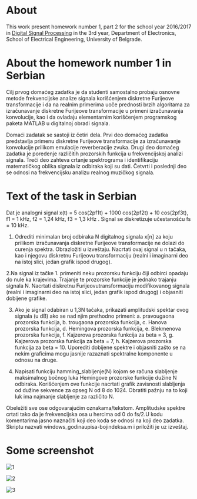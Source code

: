 # About 
This work present homework number 1, part 2 for the school year 2016/2017 in [Digital Signal Processing](http://tnt.etf.rs/~oe3dos/) in the 3rd year, Department of Electronics, School of Electrical Engineering, University of Belgrade.

# About the homework number 1 in Serbian
Cilj prvog domaćeg zadatka je da studenti samostalno probaju osnovne metode frekvencijske analize signala korišćenjem diskretne Furijeove transformacije i da na realnim primerima uoče prednosti brzih algoritama za izračunavanje diskretne Furijeove transformacije u primeni izračunavanja konvolucije, kao i da ovladaju elementarnim korišćenjem programskog paketa MATLAB u digitalnoj obradi signala.

Domaći zadatak se sastoji iz četiri dela. Prvi deo domaćeg zadatka predstavlja primenu diskretne Furijeove transformacije za izračunavanje konvolucije prilikom emulacije reverberacije zvuka. Drugi deo domaćeg zadatka je poređenje različitih prozorskih funkcija u frekvencijskoj analizi signala. Treći deo zahteva crtanje spektrograma i identifikaciju matematičkog oblika signala iz odbiraka koji su dati. Četvrti i poslednji deo se odnosi na frekvencijsku analizu realnog muzičkog signala.

# Text of the task in Serbian
Dat je analogni signal x(t) = 5 cos(2pf1t) + 1000 cos(2pf2t) + 10 cos(2pf3t), f1 = 1 kHz, f2 = 1,24 kHz, f3 = 1,3 kHz . Signal se diskretizuje učestanošću fs = 10 kHz.

1. Odrediti minimalan broj odbiraka N digitalnog signala x[n] za koju prilikom izračunavanja diskretne Furijeove transformacije ne dolazi do curenja spektra. Obrazložiti u izveštaju. Nacrtati ovaj signal u n tačaka, kao i njegovu diskretnu Furijeovu transformaciju (realni i imaginarni deo na istoj slici, jedan grafik ispod drugog).

2.Na signal iz tačke 1. primeniti neku prozorsku funkciju čiji odbirci opadaju do nule ka krajevima. Trajanje te prozorske funkcije je jednako trajanju signala N. Nacrtati diskretnu Furijeovutransformaciju modifikovanog signala (realni i imaginarni deo na istoj slici, jedan grafik ispod drugog) i objasniti dobijene grafike.

3. Ako je signal odabiran u 1,3N tačaka, prikazati amplitudski spektar ovog signala (u dB) ako se nad njim prethodno primeni:
a. pravougaona prozorska funkcija,
b. trougaona prozorska funkcija,
c. Hanova prozorska funkcija,
d. Hemingova prozorska funkcija,
e. Blekmenova prozorska funkcija,
f. Kajzerova prozorska funkcija za beta = 3,
g. Kajzerova prozorska funkcija za beta = 7,
h. Kajzerova prozorska funkcija za beta = 10.
Uporediti dobijene spektre i objasniti zašto se na nekim graficima mogu jasnije razaznati spektralne komponente u odnosu na druge.

4. Napisati funkciju hamming_slabljenje(N) kojom se računa slabljenje maksimalnog bočnog luka Hemingove prozorske funkcije dužine N odbiraka. Korišćenjem ove funkcije nacrtati grafik zavisnosti slabljenja od dužine sekvence za opseg N od 8 do 1024. Obratiti pažnju na to koji luk ima najmanje slabljenje za različito N.

Obeležiti sve ose odgovarajućim oznakama/tekstom. Amplitudske spektre crtati tako da je frekvencijska osa u hercima od 0 do fs/2.U kodu komentarima jasno naznačiti koji deo koda se odnosi na koji deo zadatka. Skriptu nazvati windows_godinaupisa-bojindeksa.m i priložiti je uz izveštaj.

# Some screenshot
![1](https://user-images.githubusercontent.com/16638876/30588300-76ffd312-9d36-11e7-8bc3-351dfee2454a.png)

![2](https://user-images.githubusercontent.com/16638876/30588304-7b43d45a-9d36-11e7-9ac4-f6fc6ac9f97e.png)

![3](https://user-images.githubusercontent.com/16638876/30588308-7fa27e8e-9d36-11e7-98da-b3d76513a71d.png)
